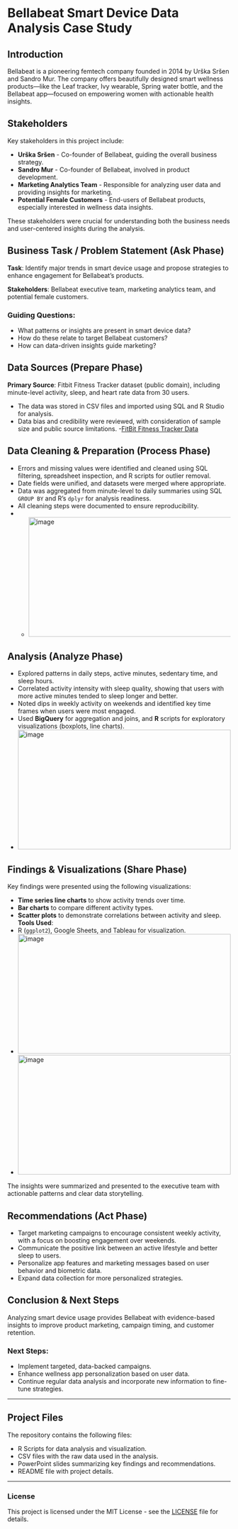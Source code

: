 # Bellabeat Smart Device Data Analysis Case Study

## Introduction
Bellabeat is a pioneering femtech company founded in 2014 by Urška Sršen and Sandro Mur. The company offers beautifully designed smart wellness products—like the Leaf tracker, Ivy wearable, Spring water bottle, and the Bellabeat app—focused on empowering women with actionable health insights.

## Stakeholders
Key stakeholders in this project include:

- **Urška Sršen** - Co-founder of Bellabeat, guiding the overall business strategy.
- **Sandro Mur** - Co-founder of Bellabeat, involved in product development.
- **Marketing Analytics Team** - Responsible for analyzing user data and providing insights for marketing.
- **Potential Female Customers** - End-users of Bellabeat products, especially interested in wellness data insights.

These stakeholders were crucial for understanding both the business needs and user-centered insights during the analysis.

## Business Task / Problem Statement (Ask Phase)
**Task**: Identify major trends in smart device usage and propose strategies to enhance engagement for Bellabeat’s products.

**Stakeholders**: Bellabeat executive team, marketing analytics team, and potential female customers.

### Guiding Questions:
- What patterns or insights are present in smart device data?
- How do these relate to target Bellabeat customers?
- How can data-driven insights guide marketing?

## Data Sources (Prepare Phase)
**Primary Source**: Fitbit Fitness Tracker dataset (public domain), including minute-level activity, sleep, and heart rate data from 30 users.

- The data was stored in CSV files and imported using SQL and R Studio for analysis.
- Data bias and credibility were reviewed, with consideration of sample size and public source limitations.
-[FitBit Fitness Tracker Data](https://www.kaggle.com/datasets/arashnic/fitbit/data?select=mturkfitbit_export_4.12.16-5.12.16)

## Data Cleaning & Preparation (Process Phase)
- Errors and missing values were identified and cleaned using SQL filtering, spreadsheet inspection, and R scripts for outlier removal.
- Date fields were unified, and datasets were merged where appropriate.
- Data was aggregated from minute-level to daily summaries using SQL `GROUP BY` and R’s `dplyr` for analysis readiness.
- All cleaning steps were documented to ensure reproducibility.
- - <img width="480" height="270" alt="image" src="https://github.com/user-attachments/assets/2dc4fdf9-2137-4f8b-8241-160be0d8ddb9" />

## Analysis (Analyze Phase)
- Explored patterns in daily steps, active minutes, sedentary time, and sleep hours.
- Correlated activity intensity with sleep quality, showing that users with more active minutes tended to sleep longer and better.
- Noted dips in weekly activity on weekends and identified key time frames when users were most engaged.
- Used **BigQuery** for aggregation and joins, and **R** scripts for exploratory visualizations (boxplots, line charts).
- <img width="480" height="270" alt="image" src="https://github.com/user-attachments/assets/0ef145c4-21b2-4b8d-8f7c-894c52a8453d" />


## Findings & Visualizations (Share Phase)
Key findings were presented using the following visualizations:
- **Time series line charts** to show activity trends over time.
- **Bar charts** to compare different activity types.
- **Scatter plots** to demonstrate correlations between activity and sleep.
**Tools Used**:
- R (`ggplot2`), Google Sheets, and Tableau for visualization.
- <img width="480" height="270" alt="image" src="https://github.com/user-attachments/assets/aa0d7856-7f06-414f-9b01-e6bfbbf36b5f" />
- <img width="480" height="270" alt="image" src="https://github.com/user-attachments/assets/1f1c3d4e-5f30-4bfc-9679-206e62d0a23b" />
  
The insights were summarized and presented to the executive team with actionable patterns and clear data storytelling.

## Recommendations (Act Phase)
- Target marketing campaigns to encourage consistent weekly activity, with a focus on boosting engagement over weekends.
- Communicate the positive link between an active lifestyle and better sleep to users.
- Personalize app features and marketing messages based on user behavior and biometric data.
- Expand data collection for more personalized strategies.

## Conclusion & Next Steps
Analyzing smart device usage provides Bellabeat with evidence-based insights to improve product marketing, campaign timing, and customer retention.

### Next Steps:
- Implement targeted, data-backed campaigns.
- Enhance wellness app personalization based on user data.
- Continue regular data analysis and incorporate new information to fine-tune strategies.
---
## Project Files
The repository contains the following files:
- R Scripts for data analysis and visualization.
- CSV files with the raw data used in the analysis.
- PowerPoint slides summarizing key findings and recommendations.
- README file with project details.
---
### License
This project is licensed under the MIT License - see the [LICENSE](LICENSE) file for details.
